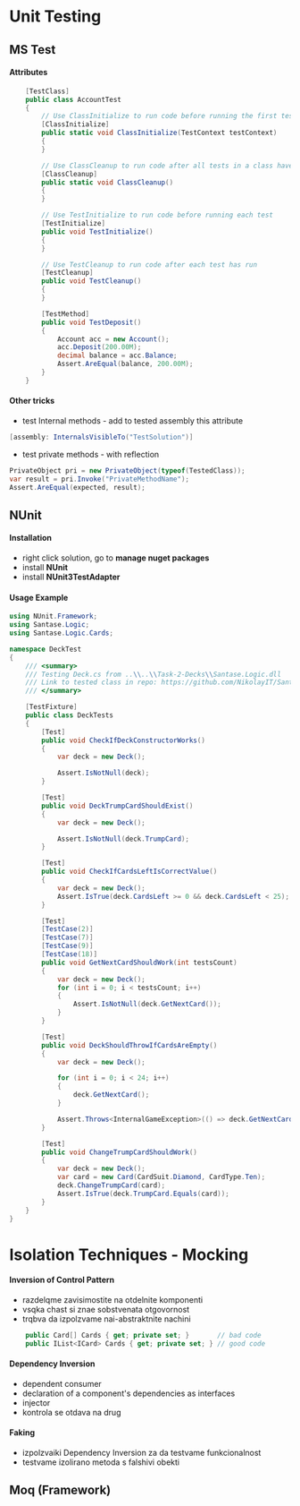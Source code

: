 # Unit Testing

## MS Test

#### Attributes

```c#
    [TestClass]
    public class AccountTest
    {
        // Use ClassInitialize to run code before running the first test in the class
        [ClassInitialize]
        public static void ClassInitialize(TestContext testContext)
        {
        }

        // Use ClassCleanup to run code after all tests in a class have run
        [ClassCleanup]
        public static void ClassCleanup()
        {
        }

        // Use TestInitialize to run code before running each test
        [TestInitialize]
        public void TestInitialize()
        {
        }

        // Use TestCleanup to run code after each test has run
        [TestCleanup]
        public void TestCleanup()
        {
        }

        [TestMethod]
        public void TestDeposit()
        {
            Account acc = new Account();
            acc.Deposit(200.00M);
            decimal balance = acc.Balance;
            Assert.AreEqual(balance, 200.00M);
        }
    }
```

#### Other tricks
- test Internal methods - add to tested assembly this attribute
```c#
[assembly: InternalsVisibleTo("TestSolution")]
```
- test private methods - with reflection
```c#
PrivateObject pri = new PrivateObject(typeof(TestedClass));
var result = pri.Invoke("PrivateMethodName");
Assert.AreEqual(expected, result);
```

## NUnit

#### Installation

- right click solution, go to **manage nuget packages**
- install **NUnit**
- install **NUnit3TestAdapter**

#### Usage Example

```c#
using NUnit.Framework;
using Santase.Logic;
using Santase.Logic.Cards;

namespace DeckTest
{
    /// <summary>
    /// Testing Deck.cs from ..\\..\\Task-2-Decks\\Santase.Logic.dll
    /// Link to tested class in repo: https://github.com/NikolayIT/SantaseGameEngine/blob/master/Source/Santase.Logic/Cards/Deck.cs
    /// </summary>

    [TestFixture]
    public class DeckTests
    {
        [Test]
        public void CheckIfDeckConstructorWorks()
        {
            var deck = new Deck();

            Assert.IsNotNull(deck);
        }

        [Test]
        public void DeckTrumpCardShouldExist()
        {
            var deck = new Deck();

            Assert.IsNotNull(deck.TrumpCard);
        }

        [Test]
        public void CheckIfCardsLeftIsCorrectValue()
        {
            var deck = new Deck();
            Assert.IsTrue(deck.CardsLeft >= 0 && deck.CardsLeft < 25);
        }

        [Test]
        [TestCase(2)]
        [TestCase(7)]
        [TestCase(9)]
        [TestCase(18)]
        public void GetNextCardShouldWork(int testsCount)
        {
            var deck = new Deck();
            for (int i = 0; i < testsCount; i++)
            {
                Assert.IsNotNull(deck.GetNextCard());
            }
        }

        [Test]
        public void DeckShouldThrowIfCardsAreEmpty()
        {
            var deck = new Deck();

            for (int i = 0; i < 24; i++)
            {
                deck.GetNextCard();
            }

            Assert.Throws<InternalGameException>(() => deck.GetNextCard());
        }

        [Test]
        public void ChangeTrumpCardShouldWork()
        {
            var deck = new Deck();
            var card = new Card(CardSuit.Diamond, CardType.Ten);
            deck.ChangeTrumpCard(card);
            Assert.IsTrue(deck.TrumpCard.Equals(card));
        }
    }
}
```

# Isolation Techniques - Mocking

#### Inversion of Control Pattern  

- razdelqme zavisimostite na otdelnite komponenti
- vsqka chast si znae sobstvenata otgovornost
- trqbva da izpolzvame nai-abstraktnite nachini

```c#
    public Card[] Cards { get; private set; }       // bad code
    public IList<ICard> Cards { get; private set; } // good code 
```

#### Dependency Inversion

- dependent consumer
- declaration of a component's dependencies as interfaces
- injector
- kontrola se otdava na drug

#### Faking

- izpolzvaiki Dependency Inversion za da testvame funkcionalnost
- testvame izolirano metoda s falshivi obekti

## Moq (Framework)



